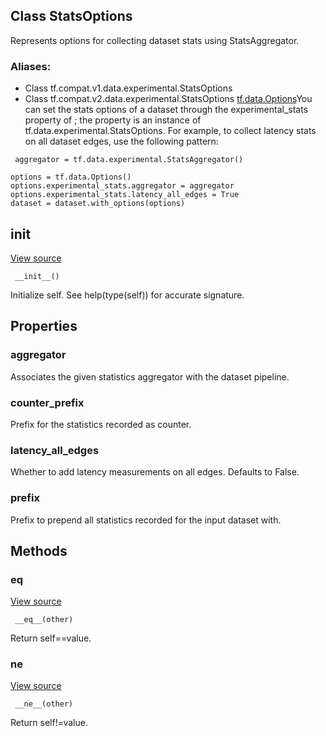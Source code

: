 ## Class StatsOptions
Represents options for collecting dataset stats using StatsAggregator.
### Aliases:
- Class tf.compat.v1.data.experimental.StatsOptions
- Class tf.compat.v2.data.experimental.StatsOptions
[tf.data.Options](https://tensorflow.google.cn/api_docs/python/tf/data/Options)You can set the stats options of a dataset through the experimental_stats property of ; the property is an instance of tf.data.experimental.StatsOptions. For example, to collect latency stats on all dataset edges, use the following pattern:


```
 aggregator = tf.data.experimental.StatsAggregator()

options = tf.data.Options()
options.experimental_stats.aggregator = aggregator
options.experimental_stats.latency_all_edges = True
dataset = dataset.with_options(options)
```
## __init__
[View source](https://github.com/tensorflow/tensorflow/blob/r2.0/tensorflow/python/data/util/options.py#L33-L35)


```
 __init__()
```
Initialize self. See help(type(self)) for accurate signature.
## Properties
### aggregator
Associates the given statistics aggregator with the dataset pipeline.
### counter_prefix
Prefix for the statistics recorded as counter.
### latency_all_edges
Whether to add latency measurements on all edges. Defaults to False.
### prefix
Prefix to prepend all statistics recorded for the input dataset with.
## Methods
### __eq__
[View source](https://github.com/tensorflow/tensorflow/blob/r2.0/tensorflow/python/data/util/options.py#L37-L43)


```
 __eq__(other)
```
Return self==value.
### __ne__
[View source](https://github.com/tensorflow/tensorflow/blob/r2.0/tensorflow/python/data/util/options.py#L45-L49)


```
 __ne__(other)
```
Return self!=value.
